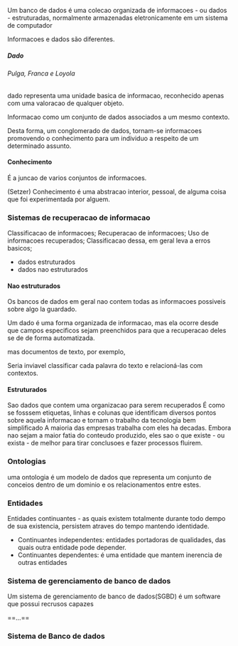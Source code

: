 Um banco de dados é uma colecao organizada de informacoes - ou dados - estruturadas, normalmente armazenadas eletronicamente em um sistema de computador

Informacoes e dados são diferentes.


##### Dado

###### Pulga, Franca e Loyola
dado representa uma unidade basica de informacao, reconhecido apenas com uma valoracao de qualquer objeto. 

Informacao como um conjunto de dados associados a um mesmo contexto. 

Desta forma, um conglomerado de dados, tornam-se informacoes promovendo o conhecimento para um individuo a respeito de um determinado assunto. 


#### Conhecimento
É a juncao de varios conjuntos de informacoes.

(Setzer) Conhecimento é uma abstracao interior, pessoal, de alguma coisa que foi experimentada por alguem. 


### Sistemas de recuperacao de informacao

Classificacao de informacoes;
Recuperacao de informacoes;
Uso de informacoes recuperados;
Classificacao dessa, em geral leva a erros basicos;
- dados estruturados
- dados nao estruturados 

#### Nao estruturados

Os bancos de dados em geral nao contem todas as informacoes possiveis sobre algo la guardado.

Um dado é uma forma organizada de informacao, mas ela ocorre desde que campos especificos sejam preenchidos para que a recuperacao deles se de de forma automatizada. 

mas documentos de texto, por exemplo, 

Seria inviavel classificar cada palavra do texto e relacioná-las com contextos. 

#### Estruturados
Sao dados que contem uma organizacao para serem recuperados
É como se fosssem etiquetas, linhas e colunas que identificam diversos pontos sobre aquela informacao e tornam o trabalho da tecnologia bem simplificado
A maioria das empresas trabalha com eles ha decadas. Embora nao sejam a maior fatia do conteudo produzido, eles sao o que existe - ou exista - de melhor para tirar conclusoes e fazer processos fluirem.

### Ontologias 
uma ontologia é um modelo de dados que representa um conjunto de conceios dentro de um dominio e os relacionamentos entre estes.


### Entidades 
Entidades continuantes - as quais existem totalmente durante todo dempo de sua existencia, persistem atraves do tempo mantendo identidade.

- Continuantes independentes: entidades portadoras de qualidades, das quais outra entidade pode depender.
- Continuantes dependentes: é uma entidade que mantem inerencia de outras entidades 


### Sistema de gerenciamento de banco de dados 

Um sistema de gerenciamento de banco de dados(SGBD) é um software que possui recrusos capazes

==...==

### Sistema de Banco de dados





